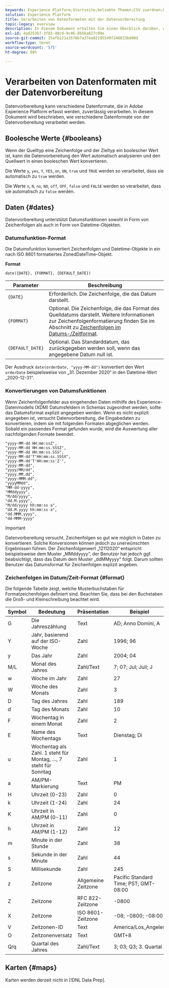 ```yaml
---
keywords: Experience Platform;Startseite;beliebte Themen;CSV zuordnen;CSV-Datei zuordnen;CSV-Datei zu xdm zuordnen;CSV zu xdm zuordnen;ui-Handbuch;Mapper;Zuordnung;Datenvorbereitung;Datenvorbereitung;Vorbereiten von Daten;
solution: Experience Platform
title: Verarbeiten von Datenformaten mit der Datenvorbereitung
topic-legacy: overview
description: In diesem Dokument erhalten Sie einen Überblick darüber, wie verschiedene Datentypen von der Datenvorbereitung verarbeitet werden.
exl-id: 4ad253b7-3f83-48cd-9c46-8b5ba627c09e
source-git-commit: 15afb221a3576b7a37ea02195549f246833b800d
workflow-type: tm+mt
source-wordcount: '575'
ht-degree: 98%

---
```


# Verarbeiten von Datenformaten mit der Datenvorbereitung

Datenvorbereitung kann verschiedene Datenformate, die in Adobe Experience Platform erfasst werden, zuverlässig verarbeiten. In diesem Dokument wird beschrieben, wie verschiedene Datenformate von der Datenvorbereitung verarbeitet werden.

## Boolesche Werte {#booleans}

Wenn der Quelltyp eine Zeichenfolge und der Zieltyp ein boolescher Wert ist, kann die Datenvorbereitung den Wert automatisch analysieren und den Quellwert in einen booleschen Wert konvertieren.

Die Werte `y`, `yes`, `Y`, `YES`, `on`, `ON`, `true` und `TRUE` werden so verarbeitet, dass sie automatisch zu `true` werden.

Die Werte `n`, `N`, `no`, `NO`, `off`, `OFF`, `false` und `FALSE` werden so verarbeitet, dass sie automatisch zu `false` werden.

## Daten {#dates}

Datenvorbereitung unterstützt Datumsfunktionen sowohl in Form von Zeichenfolgen als auch in Form von Datetime-Objekten.

### Datumsfunktion-Format

Die Datumsfunktion konvertiert Zeichenfolgen und Datetime-Objekte in ein nach ISO 8601 formatiertes ZonedDateTime-Objekt.

**Format**

```http
date({DATE}, {FORMAT}, {DEFAULT_DATE})
```

| Parameter | Beschreibung |
| --------- | ----------- |
| `{DATE}` | Erforderlich. Die Zeichenfolge, die das Datum darstellt. |
| `{FORMAT}` | Optional. Die Zeichenfolge, die das Format des Quelldatums darstellt. Weitere Informationen zur Zeichenfolgenformatierung finden Sie im Abschnitt zu [Zeichenfolgen im Datums-/Zeitformat](#format). |
| `{DEFAULT_DATE}` | Optional. Das Standarddatum, das zurückgegeben werden soll, wenn das angegebene Datum null ist. |

Der Ausdruck `date(orderDate, "yyyy-MM-dd")` konvertiert den Wert `orderDate` beispielsweise von „31. Dezember 2020“ in den Datetime-Wert „2020-12-31“.

### Konvertierungen von Datumsfunktionen

Wenn Zeichenfolgenfelder aus eingehenden Daten mithilfe des Experience-Datenmodells (XDM) Datumsfeldern in Schemas zugeordnet werden, sollte das Datumsformat explizit angegeben werden. Wenn es nicht explizit angegeben ist, versucht Datenvorbereitung, die Eingabedaten zu konvertieren, indem sie mit folgenden Formaten abgeglichen werden. Sobald ein passendes Format gefunden wurde, wird die Auswertung aller nachfolgenden Formate beendet.

```console
"yyyy-MM-dd HH:mm:ssZ",
"yyyy-MM-dd HH:mm:ss.SSSZ",
"yyyy-MM-dd HH:mm:ss.SSS",
"yyyy-MM-dd'T'HH:mm:ss.SSSX",
"yyyy-MM-dd'T'HH:mm:ss'Z'",
"yyyy-MM-dd",
"yyyy/MM/dd",
"yyyy.MM.dd",
"yyyy-MMM-dd",
"yyyyMMdd",
"MM-dd-yyyy",
"MMddyyyy",
"M/dd/yyyy",
"dd.M.yyyy",
"M/dd/yyyy hh:mm:ss a",
"dd.M.yyyy hh:mm:ss a",
"dd.MMM.yyyy",
"dd-MMM-yyyy"
```

>[!IMPORTANT]
>
> Datenvorbereitung versucht, Zeichenfolgen so gut wie möglich in Daten zu konvertieren. Solche Konversionen können jedoch zu unerwünschten Ergebnissen führen. Der Zeichenfolgenwert „12112020“ entspricht beispielsweise dem Muster „MMddyyyy“, der Benutzer hat jedoch ggf. beabsichtigt, dass das Datum dem Muster „ddMMyyyy“ folgt. Darum sollten Benutzer das Datumsformat für Zeichenfolgen explizit angeben.

### Zeichenfolgen im Datum/Zeit-Format {#format}

Die folgende Tabelle zeigt, welche Musterbuchstaben für Formatzeichenfolgen definiert sind. Beachten Sie, dass bei den Buchstaben die Groß- und Kleinschreibung beachtet wird.

| Symbol | Bedeutung | Präsentation | Beispiel |
| ------ | ------- | ------------ | ------- |
| G | Die Jahreszählung | Text | AD; Anno Domini, A |
| Y | Jahr, basierend auf der ISO-Woche | Zahl | 1996; 96 |
| y | Das Jahr | Zahl | 2004; 04 |
| M/L | Monat des Jahres | Zahl/Text | 7; 07; Jul; Juli; J |
| w | Woche im Jahr | Zahl | 27 |
| W | Woche des Monats | Zahl | 3 |
| D | Tag des Jahres | Zahl | 189 |
| d | Tag des Monats | Zahl | 10 |
| F | Wochentag in einem Monat | Zahl | 2 |
| E | Name des Wochentags | Text | Dienstag; Di |
| u | Wochentag als Zahl. 1 steht für Montag, ..., 7 steht für Sonntag | Zahl | 1 |
| a | AM/PM-Markierung | Text | PM |
| H | Uhrzeit (0-23) | Zahl | 0 |
| k | Uhrzeit (1-24) | Zahl | 24 |
| K | Uhrzeit in AM/PM (0-11) | Zahl | 0 |
| h | Uhrzeit in AM/PM (1-12) | Zahl | 12 |
| m | Minute in der Stunde | Zahl | 38 |
| s | Sekunde in der Minute | Zahl | 44 |
| S | Millisekunde | Zahl | 245 |
| z | Zeitzone | Allgemeine Zeitzone | Pacific Standard Time; PST; GMT-08:00 |
| Z | Zeitzone | RFC 822-Zeitzone | -0800 |
| X | Zeitzone | ISO 8601-Zeitzone | -08; -0800; -08:00 |
| V | Zeitzonen-ID | Text | America/Los_Angeles |
| O | Zeitzonenversatz | Text | GMT+8 |
| Q/q | Quartal des Jahres | Zahl/Text | 3; 03; Q3; 3. Quartal |

## Karten {#maps}

Karten werden derzeit nicht in [!DNL Data Prep].
